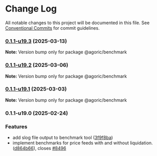 # Change Log

All notable changes to this project will be documented in this file.
See [Conventional Commits](https://conventionalcommits.org) for commit guidelines.

### [0.1.1-u19.3](https://github.com/Agoric/agoric-sdk/compare/@agoric/benchmark@0.1.1-u19.2...@agoric/benchmark@0.1.1-u19.3) (2025-03-13)

**Note:** Version bump only for package @agoric/benchmark





### [0.1.1-u19.2](https://github.com/Agoric/agoric-sdk/compare/@agoric/benchmark@0.1.1-u19.1...@agoric/benchmark@0.1.1-u19.2) (2025-03-06)

**Note:** Version bump only for package @agoric/benchmark





### [0.1.1-u19.1](https://github.com/Agoric/agoric-sdk/compare/@agoric/benchmark@0.1.1-u19.0...@agoric/benchmark@0.1.1-u19.1) (2025-03-03)

**Note:** Version bump only for package @agoric/benchmark





### 0.1.1-u19.0 (2025-02-24)


### Features

* add slog file output to benchmark tool ([3f9f8ba](https://github.com/Agoric/agoric-sdk/commit/3f9f8badf351ec94e2ea6763eb89a6d358b6a4c4))
* implement benchmarks for price feeds with and without liquidation. ([d864b66](https://github.com/Agoric/agoric-sdk/commit/d864b666104beccf5f5ccad222f7a5d23a5ad7d5)), closes [#8496](https://github.com/Agoric/agoric-sdk/issues/8496)
